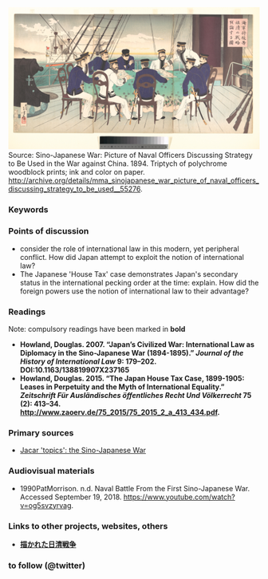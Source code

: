 ![naval officers discussing strategy](images/55276.jpg)
Source: Sino-Japanese War: Picture of Naval Officers Discussing Strategy to Be Used in the War against China. 1894. Triptych of polychrome woodblock prints; ink and color on paper. http://archive.org/details/mma_sinojapanese_war_picture_of_naval_officers_discussing_strategy_to_be_used__55276.


### Keywords


### Points of discussion

* consider the role of international law in this modern, yet peripheral conflict. How did Japan attempt to exploit the notion of international law?
* The Japanese 'House Tax' case demonstrates Japan's secondary status in the international pecking order at the time: explain. How did the foreign powers use the notion of international law to their advantage?


### Readings
Note: compulsory readings have been marked in **bold**

* **Howland, Douglas. 2007. “Japan’s Civilized War: International Law as Diplomacy in the Sino-Japanese War (1894-1895).” *Journal of the History of International Law* 9: 179–202. DOI:10.1163/138819907X237165**
* **Howland, Douglas. 2015. “The Japan House Tax Case, 1899-1905: Leases in Perpetuity and the Myth of International Equality.” *Zeitschrift Für Ausländisches öffentliches Recht Und Völkerrecht* 75 (2): 413–34. http://www.zaoerv.de/75_2015/75_2015_2_a_413_434.pdf.**

### Primary sources

* [Jacar 'topics': the Sino-Japanese War](https://www.jacar.go.jp/topicsfromjacar/01_warissues/index01_003.html)

### Audiovisual materials

* 1990PatMorrison. n.d. Naval Battle From the First Sino-Japanese War. Accessed September 19, 2018. https://www.youtube.com/watch?v=og5svzyrvag.


### Links to other projects, websites, others

* **[描かれた日清戦争](https://www.jacar.go.jp/jacarbl-fsjwar-j/index.html)**


### to follow (@twitter)

